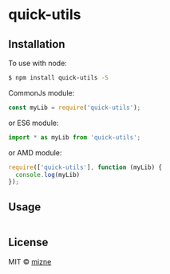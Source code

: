 # quick-utils

## Installation

To use with node:

```bash
$ npm install quick-utils -S
```

CommonJs module:

```javascript
const myLib = require('quick-utils');
```
or ES6 module:

```javascript
import * as myLib from 'quick-utils';
```
or AMD module:

```javascript
require(['quick-utils'], function (myLib) {
  console.log(myLib)
});
```

## Usage

```javascript

```


## License

MIT © [mizne](mailto:w20054319@126.com)
